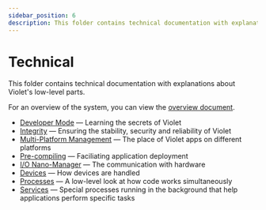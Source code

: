 ```yaml
---
sidebar_position: 6
description: This folder contains technical documentation with explanations about Violet's low-level parts.
---
```


# Technical

This folder contains technical documentation with explanations about Violet's low-level parts.

For an overview of the system, you can view the [overview document](overview.md).

- [Developer Mode](./developer-mode.md) — Learning the secrets of Violet
- [Integrity](./integrity.md) — Ensuring the stability, security and reliability of Violet
- [Multi-Platform Management](./multi-platform.md) — The place of Violet apps on different platforms
- [Pre-compiling](./pre-compiling.md) — Faciliating application deployment
- [I/O Nano-Manager](./iona.md) — The communication with hardware
- [Devices](./devices.md) — How devices are handled
- [Processes](./processes.md) — A low-level look at how code works simultaneously
- [Services](./services.md) — Special processes running in the background that help applications perform specific tasks
